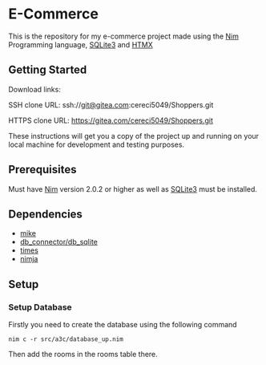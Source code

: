 # E-Commerce

This is the repository for my e-commerce project made using the [Nim](https://nim-lang.org) Programming language, [SQLite3](https://www.sqlite.org/) and [HTMX](https://htmx.org/)

## Getting Started

Download links:

SSH clone URL: ssh://git@gitea.com:cereci5049/Shoppers.git

HTTPS clone URL: https://gitea.com/cereci5049/Shoppers.git



These instructions will get you a copy of the project up and running on your local machine for development and testing purposes.

## Prerequisites

Must have [Nim](https://nim-lang.org) version 2.0.2 or higher as well as [SQLite3](https://www.sqlite.org/) must be installed.

## Dependencies

- [mike](https://github.com/ire4ever1190/mike)
- [db_connector/db_sqlite](https://nim-lang.org/docs/db_sqlite.html)
- [times](https://nim-lang.org/docs/times.html)
- [nimja](https://github.com/enthus1ast/nimja)

## Setup

### Setup Database
Firstly you need to create the database using the following command
```
nim c -r src/a3c/database_up.nim
```
Then add the rooms in the rooms table there.
